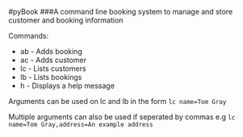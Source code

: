 #pyBook
###A command line booking system to manage and store customer and booking information

Commands:
* ab - Adds booking
* ac - Adds customer
* lc - Lists customers
* lb - Lists bookings
* h  - Displays a help message

Arguments can be used on lc and lb in the form `lc name=Tom Gray`

Multiple arguments can also be used if seperated by commas 
e.g `lc name=Tom Gray,address=An example address`